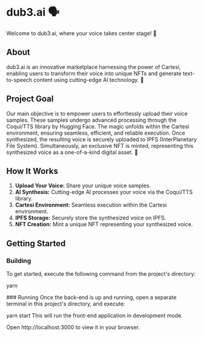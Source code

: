 # dub3.ai 🗣️

Welcome to dub3.ai, where your voice takes center stage! 🎤

## About

dub3.ai is an innovative marketplace harnessing the power of Cartesi, enabling users to transform their voice into unique NFTs and generate text-to-speech content using cutting-edge AI technology. 🌟

## Project Goal

Our main objective is to empower users to effortlessly upload their voice samples. These samples undergo advanced processing through the Coqui/TTS library by Hugging Face. The magic unfolds within the Cartesi environment, ensuring seamless, efficient, and reliable execution. Once synthesized, the resulting voice is securely uploaded to IPFS (InterPlanetary File System). Simultaneously, an exclusive NFT is minted, representing this synthesized voice as a one-of-a-kind digital asset. 💫

## How It Works

1. **Upload Your Voice:** Share your unique voice samples.
2. **AI Synthesis:** Cutting-edge AI processes your voice via the Coqui/TTS library.
3. **Cartesi Environment:** Seamless execution within the Cartesi environment.
4. **IPFS Storage:** Securely store the synthesized voice on IPFS.
5. **NFT Creation:** Mint a unique NFT representing your synthesized voice.

## Getting Started

### Building

To get started, execute the following command from the project's directory:

yarn

### Running
Once the back-end is up and running, open a separate terminal in this project's directory, and execute:

yarn start
This will run the front-end application in development mode.

Open http://localhost:3000 to view it in your browser.